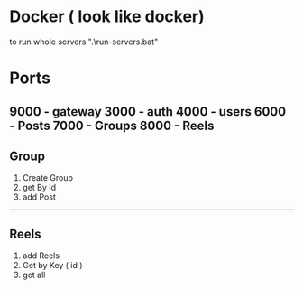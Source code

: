 # Docker ( look like docker)
to run whole servers ".\run-servers.bat"

# Ports
9000 - gateway
3000 - auth
4000 - users
6000 - Posts
7000 - Groups
8000 - Reels
---
## Group
1. Create Group
2. get By Id
3. add Post
---
## Reels
1. add Reels
2. Get by Key ( id )
3. get all